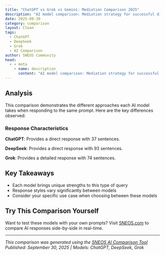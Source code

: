```yaml
---
title: "ChatGPT vs Grok vs Gemini: Mediation Comparison 2025"
description: "AI model comparison: Mediation strategy for successful dispute resolution without trial..."
date: 2025-09-30
category: comparison
layout: Clean
tags:
  - ChatGPT
  - DeepSeek
  - Grok
  - AI Comparison
author: SNEOS Community
head:
  - - meta
    - name: description
      content: "AI model comparison: Mediation strategy for successful dispute resolution without trial..."
---
```


<ChatComparison
  title="ChatGPT vs Grok vs Gemini: Mediation Comparison 2025"
  prompt="Mediation strategy for successful dispute resolution without trial"
  :responses='{
    "ChatGPT": "Certainly! Here is a comprehensive mediation strategy for successful dispute resolution without going to trial:\n\n### Mediation Strategy for Successful Dispute Resolution\n\n1. **Preparation**\n   - **Understand the Issues:** Thoroughly review the facts, legal issues, and interests of both parties.\n   - **Set Clear Objectives:** Define what a successful resolution looks like for you and anticipate the interests of the opposing party.\n   - **Choose the Right Mediator:** Select a neutral mediator with expertise relevant to the dispute and good facilitation skills.\n   - **Prepare Your Client:** Explain the mediation process, possible outcomes, and the importance of openness and flexibility.\n   - **Gather Documents:** Organize all relevant documents, evidence, and information to support your position.\n\n2. **Opening Session**\n   - **Establish Ground Rules:** Ensure all parties agree on confidentiality, respect, and communication protocols.\n   - **Mediator\u2019s Introduction:** The mediator explains the process, roles, and goals.\n   - **Opening Statements:** Each party presents their perspective without interruption, fostering understanding.\n\n3. **Identification of Issues and Interests**\n   - **Clarify Key Issues:** Mediator helps parties identify the core issues in dispute.\n   - **Explore Interests:** Beyond stated positions, uncover underlying needs, concerns, and motivations.\n   - **Build Rapport:** Encourage respectful dialogue to reduce tension.\n\n4. **Joint and Private (Caucus) Sessions**\n   - **Joint Sessions:** Facilitate open negotiation, brainstorming, and solution generation.\n   - **Private Caucuses:** Mediator meets privately with each party to discuss concerns, priorities, and explore settlement options confidentially.\n\n5. **Negotiation**\n   - **Generate Options:** Encourage creative, win-win solutions that address the interests of both parties.\n   - **Evaluate Options:** Assess feasibility, fairness, and acceptability of potential agreements.\n   - **Manage Emotions:** Keep discussions focused on issues, not personal attacks.\n   - **Use Objective Criteria:** Where possible, refer to legal standards or industry norms to guide negotiations.\n\n6. **Agreement Drafting**\n   - **Memorandum of Understanding (MOU):** Summarize the agreed terms clearly.\n   - **Detailed Settlement Agreement:** Include specifics on duties, timelines, payments, confidentiality, and dispute resolution for future disagreements.\n   - **Review by Legal Counsel:** Ensure the agreement is legally binding and protects client interests.\n\n7. **Closure**\n   - **Confirm Commitment:** Obtain signatures from all parties.\n   - **Plan for Follow-up:** Set mechanisms to ensure compliance and address potential future conflicts.\n   - **Document the Process:** Keep records for future reference but maintain confidentiality.\n\n### Best Practices\n- Maintain neutrality and impartiality if you are the mediator.\n- Listen actively and empathetically.\n- Encourage transparency and honesty.\n- Manage time effectively to keep the process moving.\n- Be patient and flexible.\n\nBy following this structured mediation strategy, parties can often achieve durable, satisfactory resolutions without the expense, delay, and adversarial nature of a trial.",
    "DeepSeek": "Of course. Here is a comprehensive mediation strategy designed to guide parties toward successful dispute resolution without the need for a trial.\n\nThis strategy is broken down into three phases: **Pre-Mediation**, **The Mediation Session**, and **Post-Mediation**.\n\n---\n\n### **Overarching Philosophy**\nThe goal of mediation is not to determine who is \u0022right\u0022 or \u0022wrong,\u0022 but to find a mutually acceptable, practical, and durable solution that a trial cannot provide. Success is measured by the parties\u0027 satisfaction and their ability to control the outcome.\n\n---\n\n### **Phase 1: Pre-Mediation Preparation \u0026 Strategy (The Foundation)**\n\nThorough preparation is the single most critical factor for success.\n\n#### **1. For the Parties \u0026 Their Attorneys:**\n\n*   **A. Choose the Right Mediator:**\n    *   **Substantive Expertise:** Does the mediator understand the legal and technical aspects (e.g., construction, intellectual property, family law)?\n    *   **Style:** Do you need an **evaluative** mediator (who will assess the strengths/weaknesses of the case) or a **facilitative** mediator (who focuses on communication and underlying interests)? Most use a blended style, but the emphasis matters.\n    *   **Reputation:** Look for a mediator known for patience, creativity, and persistence.\n\n*   **B. Prepare a Powerful Mediation Statement:**\n    *   This is not a legal brief for a judge. It should tell a compelling story.\n    *   Include: A concise case summary, key facts, your legal position, and\u2014most importantly\u2014**your underlying interests and goals**.\n    *   **Crucially, address the other side\u0027s likely arguments and interests.** This shows you are negotiating in good faith.\n    *   Attach key documents (e.g., the contract, a few critical emails, damage calculations).\n\n*   **C. Develop a \u0022BATNA\u0022 and \u0022WATNA\u0022:**\n    *   **BATNA (Best Alternative to a Negotiated Agreement):** What is the *best* possible outcome if you go to trial? Be realistic.\n    *   **WATNA (Worst Alternative to a Negotiated Agreement):** What is the *worst* possible outcome at trial, including costs, time, and stress?\n    *   These concepts create your \u0022settlement range.\u0022 Any offer better than your WATNA and approaching your BATNA should be seriously considered.\n\n*   **D. Identify Underlying Interests, Not Just Positions:**\n    *   **Position:** \u0022I want $100,000.\u0022\n    *   **Interests:** \u0022I need to cover my financial losses, receive an apology for the damaged business relationship, and ensure this doesn\u0027t happen again.\u0022\n    *   Interests often include business preservation, reputation, emotional closure, and certainty. Solutions that address interests are more stable.\n\n*   **E. Prepare Your Client:**\n    *   Explain the process: It\u0027s confidential, without prejudice, and the mediator is neutral.\n    *   Manage expectations. The first offer is rarely the last.\n    *   Coach them on listening and avoiding reactive, emotional responses.\n    *   Designate roles: Who will speak first? Who will handle the numbers?\n\n*   **F. Plan Your Opening Strategy:**\n    *   Decide on the tone of your opening statement. While firm on your position, it should be respectful and invite collaboration, not confrontation.\n\n---\n\n### **Phase 2: The Mediation Session (The Dance)**\n\nThis is where the strategy is executed through a dynamic process.\n\n#### **1. Joint Session (The Opening):**\n*   **Listen Actively:** Pay close attention to the other party\u0027s opening statement. Look for clues about their interests, emotions, and priorities.\n*   **Set a Constructive Tone:** Use your opening to state your case firmly but without personal attacks. Express a genuine desire to find a resolution. This is often the only time the parties are together\u2014use it to humanize the process.\n\n#### **2. Caucusing (Private Meetings):**\nThis is the core of the mediation.\n\n*   **A. For the Mediator:**\n    *   **Build Trust:** In each caucus, listen empathetically and validate concerns without agreeing with them.\n    *   **Reality Testing:** Gently and privately challenge assumptions. \u0022If the judge disagrees with your interpretation of that clause, how does that affect your damages?\u0022\n    *   **Brainstorming:** Generate options without commitment. \u0022What if the payment was structured over time?\u0022 or \u0022Would a non-monetary term, like a public statement, make a difference?\u0022\n    *   **Shuttle Diplomacy:** Carry offers, concerns, and creative ideas between rooms, reframing them to make them more palatable.\n\n*   **B. For the Parties \u0026 Attorneys:**\n    *   **Be Patient and Flexible:** The process has ebbs and flows. There will be impasses.\n    *   **Use the Mediator as a Sounding Board:** Test ideas with the mediator. \u0022How do you think they would react to...?\u0022\n    *   **Avoid Anchoring with an Unrealistic First Offer:** While you shouldn\u0027t start with your bottom line, an outrageous offer can poison the atmosphere.\n    *   **Make Conditional Offers:** \u0022We would be willing to move to X, *if* you are willing to agree to Y.\u0022 This keeps the negotiation moving.\n    *   **Don\u0027t Get Stuck on One Issue:** If you\u0027re deadlocked on money, shift to non-monetary terms (apologies, future business, returned property). This can unblock the logjam.\n\n#### **3. Breaking Impasses:**\n*   **Refocus on BATNA/WATNA:** The mediator should guide both parties back to the risks of trial. \u0022Let\u0027s compare this last offer to the cost, time, and uncertainty of a two-week trial.\u0022\n*   **Fractionating:** Break a large, intractable problem into smaller, solvable pieces.\n*   **Change the Frame:** Shift the discussion from \u0022losses\u0022 to \u0022investment in certainty.\u0022\n\n---\n\n### **Phase 3: Post-Mediation (Securing the Outcome)**\n\n#### **1. Reaching an Agreement:**\n*   **Get it in Writing:** **Do not leave without a signed term sheet or memorandum of understanding.**\n*   **The Agreement Must Be Clear and Actionable:** It should specify Who, What, When, and Where. Ambiguity is the enemy of enforcement.\n*   **Involve the Lawyers:** The attorneys should draft or review the final, binding settlement agreement to ensure it is legally sound.\n\n#### **2. If No Agreement is Reached:**\n*   **Identify Progress:** Even failed mediation often narrows the issues and clarifies positions for a future settlement or trial.\n*   **Plan for Next Steps:** The mediator can often suggest a follow-up call or a \u0022mediation hiatus\u0022 to let parties reflect.\n\n---\n\n### **Key Principles for a Successful Mindset**\n\n*   **Confidentiality is Paramount:** The safe space allows for frank discussion.\n*   **Patience and Persistence:** Mediation is often a marathon, not a sprint. The most creative solutions often emerge late in the day.\n*   **Separate People from the Problem:** Be hard on the problem, soft on the people.\n*   **Focus on the Future:** While the past (the dispute) is the reason you\u0027re there, the solution is always forward-looking.\n\nBy meticulously preparing, engaging authentically in the process, and focusing on interests rather than rigid positions, parties can consistently use mediation to achieve better, faster, and cheaper outcomes than a trial could ever provide.",
    "Grok": "Mediation is a powerful alternative dispute resolution (ADR) process that allows parties to resolve conflicts without the need for a costly and time-consuming trial. It involves a neutral third party, the mediator, who facilitates communication and negotiation between the disputing parties to help them reach a mutually acceptable agreement. Below is a comprehensive mediation strategy for successful dispute resolution without trial:\n\n---\n\n### 1. Preparation for Mediation\nPreparation is critical for a successful mediation process. Both parties and the mediator should take the following steps:\n\n- **Understand the Dispute**: Identify the core issues, interests, and needs of all parties involved. Clearly define what is at stake and what each party hopes to achieve.\n- **Choose the Right Mediator**: Select a mediator with expertise in the subject matter of the dispute, strong facilitation skills, and a neutral stance. Ensure the mediator is trained and experienced in conflict resolution.\n- **Gather Relevant Information**: Collect all necessary documents, evidence, and information related to the dispute. This includes contracts, correspondence, financial records, or any other material that can clarify the issues.\n- **Define Goals and Priorities**: Each party should identify their primary objectives, as well as areas where they are willing to compromise. Understand your BATNA (Best Alternative to a Negotiated Agreement) and WATNA (Worst Alternative to a Negotiated Agreement) to set realistic expectations.\n- **Prepare Emotionally**: Mediation can be emotionally charged. Parties should be ready to manage emotions, remain calm, and focus on problem-solving rather than personal attacks.\n- **Legal Consultation (if applicable)**: If the dispute involves legal issues, consult with an attorney to understand your rights, obligations, and potential legal outcomes if mediation fails.\n\n---\n\n### 2. Establish Ground Rules and Build Trust\nAt the start of the mediation session, the mediator should create a conducive environment for dialogue by:\n\n- **Setting Ground Rules**: Establish guidelines for respectful communication, such as no interruptions, confidentiality of discussions, and a commitment to good faith negotiation.\n- **Clarifying the Mediator\u2019s Role**: Emphasize that the mediator is neutral, does not make decisions, and is there to assist in facilitating communication and brainstorming solutions.\n- **Building Rapport**: Encourage open dialogue by allowing each party to express their perspective without fear of judgment. The mediator should actively listen and demonstrate empathy to build trust.\n\n---\n\n### 3. Identify Issues and Interests\nA key to successful mediation is moving beyond stated positions to uncover underlying interests and needs.\n\n- **Allow Each Party to Speak**: Give each party an uninterrupted opportunity to share their side of the story, including their concerns, feelings, and desired outcomes.\n- **Ask Clarifying Questions**: The mediator should ask probing questions to uncover deeper interests (e.g., \u0022Why is this outcome important to you?\u0022) rather than focusing solely on rigid positions.\n- **Reframe Issues**: Help parties reframe their positions into mutual problems to solve. For example, instead of \u201CI want full custody,\u201D reframe as \u201CHow can we ensure the child\u2019s best interests are met?\u201D\n\n---\n\n### 4. Encourage Open Communication\nEffective communication is the cornerstone of mediation. The mediator should:\n\n- **Promote Active Listening**: Encourage parties to listen to each other without interrupting and to acknowledge the other party\u0027s feelings or concerns.\n- **Avoid Blame and Accusations**: Redirect conversations away from personal attacks or blame, focusing instead on the issues at hand.\n- **Use Neutral Language**: The mediator should use neutral, non-judgmental language to avoid escalating tensions.\n\n---\n\n### 5. Explore Options and Solutions\nOnce the issues and interests are clear, brainstorming potential solutions is the next step.\n\n- **Brainstorm Creatively**: Encourage parties to think outside the box and propose multiple solutions without immediately judging their feasibility.\n- **Focus on Mutual Gains**: Look for \u201Cwin-win\u201D solutions that address the needs and interests of both parties, rather than a zero-sum outcome.\n- **Prioritize Solutions**: Evaluate proposed solutions based on fairness, feasibility, and alignment with both parties\u2019 goals.\n\n---\n\n### 6. Negotiate in Good Faith\nNegotiation is where parties work toward a final agreement. The mediator plays a key role in guiding this process:\n\n- **Address Power Imbalances**: If one party appears to have more leverage, the mediator should ensure the process remains fair by giving equal attention to both sides.\n- **Encourage Compromise**: Help parties identify areas where they can concede without sacrificing their core interests.\n- **Use Caucuses (if necessary)**: If tensions rise or parties are stuck, the mediator can hold private sessions (caucuses) with each party to explore concerns or potential concessions confidentially.\n\n---\n\n### 7. Draft and Finalize the Agreement\nOnce a resolution is reached, it should be documented to ensure clarity and enforceability.\n\n- **Write a Clear Agreement**: The mediator or parties (with legal assistance if needed) should draft a written agreement that outlines the terms of the resolution, responsibilities of each party, and any timelines or conditions.\n- **Review the Agreement**: Ensure that both parties fully understand and consent to the terms before signing. Legal counsel can review the agreement if necessary to ensure it is binding and enforceable.\n- **Make it Legally Binding (if desired)**: Depending on the nature of the dispute, the agreement may need to be filed with a court or notarized to make it enforceable.\n\n---\n\n### 8. Follow-Up and Implementation\nAfter the mediation, ensure the agreement is implemented as planned.\n\n- **Monitor Compliance**: If the agreement includes ongoing obligations, establish a mechanism to monitor compliance or address future issues.\n- **Provide for Future Disputes**: Include a clause in the agreement for how future conflicts will be resolved (e.g., through further mediation or arbitration).\n\n---\n\n### Key Principles for Successful Mediation\n- **Confidentiality**: Ensure that all discussions during mediation remain private and cannot be used in court if mediation fails (unless agreed otherwise).\n- **Voluntary Participation**: Mediation works best when both parties are willing to participate and seek resolution.\n- **Neutrality of the Mediator**: The mediator must remain impartial and avoid taking sides or imposing solutions.\n- **Focus on Interests, Not Positions**: Emphasize underlying needs and interests rather than entrenched stances.\n- **Flexibility**: Be open to creative solutions and adjust strategies as the mediation progresses.\n\n---\n\n### Benefits of Mediation Over Trial\n- Cost-Effective: Mediation is typically less expensive than litigation.\n- Time-Saving: Disputes can be resolved in days or weeks, compared to months or years in court.\n- Confidentiality: Unlike trials, which are public, mediation is a private process.\n- Control: Parties retain control over the outcome, rather than having a judge impose a decision.\n- Preservation of Relationships: Mediation fosters collaboration and can preserve personal or business relationships.\n\n---\n\n### When Mediation Might Not Work\nWhile mediation is highly effective in many cases, it may not be suitable if:\n- There is a significant power imbalance (e.g., in cases of domestic violence).\n- One or both parties are unwilling to negotiate in good faith.\n- Legal precedent or a binding court decision is needed to resolve the issue.\n\nIn such cases, other forms of dispute resolution, such as arbitration or litigation, may be necessary.\n\n---\n\nBy following this mediation strategy, parties can often resolve disputes amicably, save resources, and avoid the adversarial nature of a trial. A skilled mediator, combined with a willingness to collaborate, can make mediation a transformative process for conflict resolution."
  }'
  published-date="13:38"
/>

## Analysis

This comparison demonstrates the different approaches each AI model takes when responding to the same prompt. Here are the key differences observed:

### Response Characteristics

**ChatGPT**: Provides a direct response with 37 sentences. 

**DeepSeek**: Provides a direct response with 93 sentences. 

**Grok**: Provides a detailed response with 74 sentences. 

## Key Takeaways

- Each model brings unique strengths to this type of query
- Response styles vary significantly between models
- Consider your specific use case when choosing between these models

## Try This Comparison Yourself

Want to test these models with your own prompts? Visit [SNEOS.com](https://sneos.com) to compare AI responses side-by-side in real-time.

---

*This comparison was generated using the [SNEOS AI Comparison Tool](https://sneos.com)*
*Published: September 30, 2025 | Models: ChatGPT, DeepSeek, Grok*

